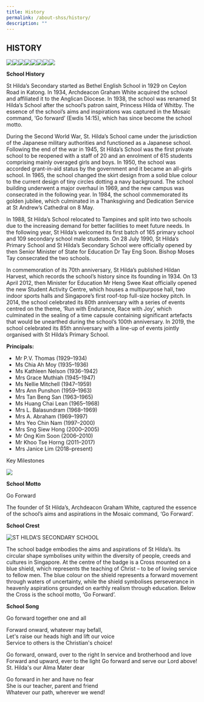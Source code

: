 ```yaml
---
title: History
permalink: /about-shss/history/
description: ""
---
```


HISTORY
-------
![](/images/School%20Info/History/history1.jpg)![](/images/School%20Info/History/history2.jpg)![](/images/School%20Info/History/history3.jpg)![](/images/School%20Info/History/history4.jpg)![](/images/School%20Info/History/history5.jpg)![](/images/School%20Info/History/history6.jpg)![](/images/School%20Info/History/history7.jpg)![](/images/School%20Info/History/history8.jpg)

**School History**

<style> { margin:0;} </style>St Hilda’s Secondary started as Bethel English School in 1929 on Ceylon Road in Katong. In 1934, Archdeacon Graham White acquired the school and affiliated it to the Anglican Diocese. In 1938, the school was renamed St Hilda’s School after the school’s patron saint, Princess Hilda of Whitby. The essence of the school’s aims and inspirations was captured in the Mosaic command, ‘Go forward’ (Ewdis 14:15), which has since become the school motto.
<p></p>
<style> { margin:0;} </style>During the Second World War, St. Hilda’s School came under the jurisdiction of the Japanese military authorities and functioned as a Japanese school. Following the end of the war in 1945, St Hilda’s School was the first private school to be reopened with a staff of 20 and an enrolment of 615 students comprising mainly overaged girls and boys. In 1950, the school was accorded grant-in-aid status by the government and it became an all-girls school. In 1965, the school changed the skirt design from a solid blue colour to the current design of tiny circles dotting a navy background. The school building underwent a major overhaul in 1969, and the new campus was consecrated in the following year. In 1984, the school commemorated its golden jubilee, which culminated in a Thanksgiving and Dedication Service at St Andrew’s Cathedral on 8 May.
<p></p>
<style> { margin:0;} </style>In 1988, St Hilda’s School relocated to Tampines and split into two schools due to the increasing demand for better facilities to meet future needs. In the following year, St Hilda’s welcomed its first batch of 165 primary school and 109 secondary school male students. On 28 July 1990, St Hilda’s Primary School and St Hilda’s Secondary School were officially opened by then Senior Minister of State for Education Dr Tay Eng Soon. Bishop Moses Tay consecrated the two schools.
<p></p>
<style> { margin:0;} </style>In commemoration of its 70th anniversary, St Hilda’s published Hildan Harvest, which records the school’s history since its founding in 1934. On 13 April 2012, then Minister for Education Mr Heng Swee Keat officially opened the new Student Activity Centre, which houses a multipurpose hall, two indoor sports halls and Singapore’s first roof-top full-size hockey pitch. In 2014, the school celebrated its 80th anniversary with a series of events centred on the theme, ‘Run with Endurance, Race with Joy’, which culminated in the sealing of a time capsule containing significant artefacts that would be unearthed during the school’s 100th anniversary. In 2019, the school celebrated its 85th anniversary with a line-up of events jointly organised with St Hilda’s Primary School.

**Principals:**

* Mr P.V. Thomas (1929–1934)
* Ms Chia Ah Moy (1935–1936)
* Ms Kathleen Nelson (1936–1942)
* Mrs Grace Muthiah (1945–1947)
* Ms Nellie Mitchell (1947–1959)
* Mrs Ann Punshon (1959–1963)
* Mrs Tan Beng San (1963–1965)
* Ms Huang Chai Lean (1965–1968)
* Mrs L. Balasundram (1968–1969)
* Mrs A. Abraham (1969–1997)
* Mrs Yeo Chin Nam (1997–2000)
* Mrs Sng Siew Hong (2000–2005)
* Mr Ong Kim Soon (2006–2010)
* Mr Khoo Tse Horng (2011–2017)
* Mrs Janice Lim (2018–present)

Key Milestones

![](/images/School%20Info/History/key%20milestones.png)

**School Motto**

Go Forward

<style> { margin:0;} </style>The founder of St Hilda’s, Archdeacon Graham White, captured the essence of the school’s aims and aspirations in the Mosaic command, ‘Go Forward’.

**School Crest**

![ST HILDA’S SECONDARY SCHOOL](https://academyofsingaporeteachers-moe-edu-sg-admin.cwp.sg/images/librariesprovider7/heritage-schools/secondary/st-hilda-s-secondary-school/crest.jpg?sfvrsn=79fc206c_4)

<style> { margin:0;} </style>The school badge embodies the aims and aspirations of St Hilda’s. Its circular shape symbolises unity within the diversity of people, creeds and cultures in Singapore.

<style> { margin:0;} </style>At the centre of the badge is a Cross mounted on a blue shield, which represents the teaching of Christ – to be of loving service to fellow men. The blue colour on the shield represents a forward movement through waters of uncertainty, while the shield symbolises perseverance in heavenly aspirations grounded on earthly realism through education.  
  
<style> { margin:0;} </style>Below the Cross is the school motto, ‘Go Forward’.

**School Song**

<style> { margin:0;} </style>Go forward together one and all  
Forward onward, whatever may befall,  
Let's raise our heads high and lift our voice  
Service to others is the Christian's choice!  
 <p></p>
<style> { margin:0;} </style>Go forward, onward, over to the right  
In service and brotherhood and love  
Forward and upward, ever to the light  
Go forward and serve our Lord above!  
 
<style> { margin:0;} </style>St. Hilda's our Alma Mater dear  
Go forward in her and have no fear  
She is our teacher, parent and friend  
Whatever our path, wherever we wend!


